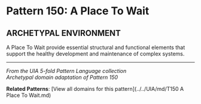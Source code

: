 # Pattern 150: A Place To Wait

## ARCHETYPAL ENVIRONMENT

A Place To Wait provide essential structural and functional elements that support the healthy development and maintenance of complex systems.

---

*From the UIA 5-fold Pattern Language collection*  
*Archetypal domain adaptation of Pattern 150*

**Related Patterns**: [View all domains for this pattern](../../UIA/md/T150 A Place To Wait.md)